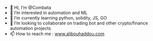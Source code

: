 - 👋 Hi, I’m @Combata
- 👀 I’m interested in automation and ML
- 🌱 I’m currently learning python, solidity, JS, GO
- 💞️ I’m looking to collaborate on trading bot and other crypto/finance automation projects
- 📫 How to reach me : www.alibouhaddou.com

<!---
Combata/Combata is a ✨ special ✨ repository because its `README.md` (this file) appears on your GitHub profile.
You can click the Preview link to take a look at your changes.
--->
